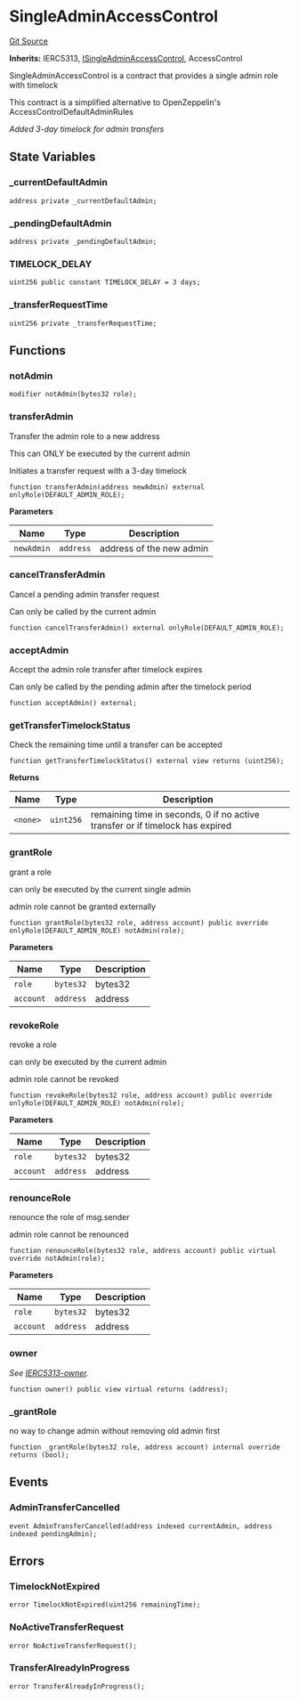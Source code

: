 # SingleAdminAccessControl
[Git Source](https://github.com/Level-Money/contracts/blob/8e1575e7e26fdc58ac15be6578d36ba7aa02390c/src/v1/auth/v5/SingleAdminAccessControl.sol)

**Inherits:**
IERC5313, [ISingleAdminAccessControl](/src/v1/interfaces/ISingleAdminAccessControl.sol/interface.ISingleAdminAccessControl.md), AccessControl

SingleAdminAccessControl is a contract that provides a single admin role with timelock

This contract is a simplified alternative to OpenZeppelin's AccessControlDefaultAdminRules

*Added 3-day timelock for admin transfers*


## State Variables
### _currentDefaultAdmin

```solidity
address private _currentDefaultAdmin;
```


### _pendingDefaultAdmin

```solidity
address private _pendingDefaultAdmin;
```


### TIMELOCK_DELAY

```solidity
uint256 public constant TIMELOCK_DELAY = 3 days;
```


### _transferRequestTime

```solidity
uint256 private _transferRequestTime;
```


## Functions
### notAdmin


```solidity
modifier notAdmin(bytes32 role);
```

### transferAdmin

Transfer the admin role to a new address

This can ONLY be executed by the current admin

Initiates a transfer request with a 3-day timelock


```solidity
function transferAdmin(address newAdmin) external onlyRole(DEFAULT_ADMIN_ROLE);
```
**Parameters**

|Name|Type|Description|
|----|----|-----------|
|`newAdmin`|`address`|address of the new admin|


### cancelTransferAdmin

Cancel a pending admin transfer request

Can only be called by the current admin


```solidity
function cancelTransferAdmin() external onlyRole(DEFAULT_ADMIN_ROLE);
```

### acceptAdmin

Accept the admin role transfer after timelock expires

Can only be called by the pending admin after the timelock period


```solidity
function acceptAdmin() external;
```

### getTransferTimelockStatus

Check the remaining time until a transfer can be accepted


```solidity
function getTransferTimelockStatus() external view returns (uint256);
```
**Returns**

|Name|Type|Description|
|----|----|-----------|
|`<none>`|`uint256`|remaining time in seconds, 0 if no active transfer or if timelock has expired|


### grantRole

grant a role

can only be executed by the current single admin

admin role cannot be granted externally


```solidity
function grantRole(bytes32 role, address account) public override onlyRole(DEFAULT_ADMIN_ROLE) notAdmin(role);
```
**Parameters**

|Name|Type|Description|
|----|----|-----------|
|`role`|`bytes32`|bytes32|
|`account`|`address`|address|


### revokeRole

revoke a role

can only be executed by the current admin

admin role cannot be revoked


```solidity
function revokeRole(bytes32 role, address account) public override onlyRole(DEFAULT_ADMIN_ROLE) notAdmin(role);
```
**Parameters**

|Name|Type|Description|
|----|----|-----------|
|`role`|`bytes32`|bytes32|
|`account`|`address`|address|


### renounceRole

renounce the role of msg.sender

admin role cannot be renounced


```solidity
function renounceRole(bytes32 role, address account) public virtual override notAdmin(role);
```
**Parameters**

|Name|Type|Description|
|----|----|-----------|
|`role`|`bytes32`|bytes32|
|`account`|`address`|address|


### owner

*See [IERC5313-owner](/src/v1/auth/v4/SingleAdminAccessControl.sol/abstract.SingleAdminAccessControl.md#owner).*


```solidity
function owner() public view virtual returns (address);
```

### _grantRole

no way to change admin without removing old admin first


```solidity
function _grantRole(bytes32 role, address account) internal override returns (bool);
```

## Events
### AdminTransferCancelled

```solidity
event AdminTransferCancelled(address indexed currentAdmin, address indexed pendingAdmin);
```

## Errors
### TimelockNotExpired

```solidity
error TimelockNotExpired(uint256 remainingTime);
```

### NoActiveTransferRequest

```solidity
error NoActiveTransferRequest();
```

### TransferAlreadyInProgress

```solidity
error TransferAlreadyInProgress();
```

